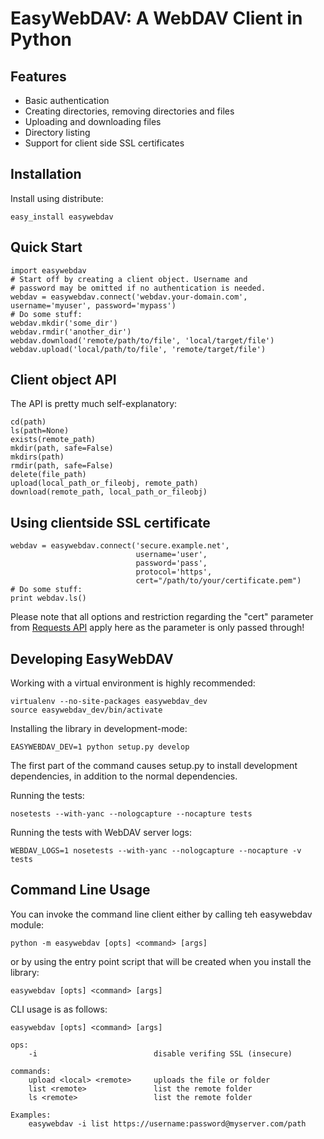 EasyWebDAV: A WebDAV Client in Python
=====================================

Features
--------

* Basic authentication
* Creating directories, removing directories and files
* Uploading and downloading files
* Directory listing
* Support for client side SSL certificates

Installation
------------

Install using distribute:

    easy_install easywebdav

Quick Start
-----------

    import easywebdav
    # Start off by creating a client object. Username and
    # password may be omitted if no authentication is needed.
    webdav = easywebdav.connect('webdav.your-domain.com', username='myuser', password='mypass')
    # Do some stuff:
    webdav.mkdir('some_dir')
    webdav.rmdir('another_dir')
    webdav.download('remote/path/to/file', 'local/target/file')
    webdav.upload('local/path/to/file', 'remote/target/file')

Client object API
-----------------

The API is pretty much self-explanatory:

    cd(path)
    ls(path=None)
    exists(remote_path)
    mkdir(path, safe=False)
    mkdirs(path)
    rmdir(path, safe=False)
    delete(file_path)
    upload(local_path_or_fileobj, remote_path)
    download(remote_path, local_path_or_fileobj)

Using clientside SSL certificate
--------------------------------

    webdav = easywebdav.connect('secure.example.net',
                                username='user',
                                password='pass',
                                protocol='https',
                                cert="/path/to/your/certificate.pem")
    # Do some stuff:
    print webdav.ls()

Please note that all options and restriction regarding the "cert" parameter from
[Requests API](http://docs.python-requests.org/en/latest/api/) apply here as the parameter is only passed through!

Developing EasyWebDAV
---------------------

Working with a virtual environment is highly recommended:

    virtualenv --no-site-packages easywebdav_dev
    source easywebdav_dev/bin/activate

Installing the library in development-mode:

    EASYWEBDAV_DEV=1 python setup.py develop

The first part of the command causes setup.py to install development dependencies, in addition to the normal dependencies.

Running the tests:

    nosetests --with-yanc --nologcapture --nocapture tests

Running the tests with WebDAV server logs:

    WEBDAV_LOGS=1 nosetests --with-yanc --nologcapture --nocapture -v tests

Command Line Usage
------------------

You can invoke the command line client either by calling teh easywebdav module:

    python -m easywebdav [opts] <command> [args]

or by using the entry point script that will be created when you install the library:

    easywebdav [opts] <command> [args]

CLI usage is as follows:

    easywebdav [opts] <command> [args]

    ops:
        -i                          disable verifing SSL (insecure)

    commands:
        upload <local> <remote>     uploads the file or folder
        list <remote>               list the remote folder
        ls <remote>                 list the remote folder

    Examples:
        easywebdav -i list https://username:password@myserver.com/path
